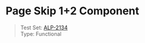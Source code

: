 # Page Skip 1+2 Component
> Test Set: [ALP-2134](https://everfi.atlassian.net/browse/ALP-2134)    
Type: Functional

<!-- cypress/integration/pageSkip.js -->
<!-- /cypress/integration/pageSkip.js -->